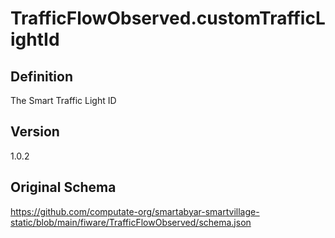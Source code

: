 # TrafficFlowObserved.customTrafficLightId

## Definition
The Smart Traffic Light ID

## Version
1.0.2

## Original Schema
https://github.com/computate-org/smartabyar-smartvillage-static/blob/main/fiware/TrafficFlowObserved/schema.json
